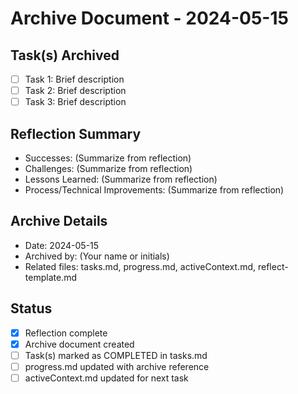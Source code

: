 # Archive Document - 2024-05-15

## Task(s) Archived
- [ ] Task 1: Brief description
- [ ] Task 2: Brief description
- [ ] Task 3: Brief description

## Reflection Summary
- Successes: (Summarize from reflection)
- Challenges: (Summarize from reflection)
- Lessons Learned: (Summarize from reflection)
- Process/Technical Improvements: (Summarize from reflection)

## Archive Details
- Date: 2024-05-15
- Archived by: (Your name or initials)
- Related files: tasks.md, progress.md, activeContext.md, reflect-template.md

## Status
- [x] Reflection complete
- [x] Archive document created
- [ ] Task(s) marked as COMPLETED in tasks.md
- [ ] progress.md updated with archive reference
- [ ] activeContext.md updated for next task 